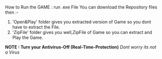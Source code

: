 How to Run the GAME : run .exe File
You can download the Repository files then :-

1. 'Open&Play' folder gives you extracted version of Game so you dont have to extract the File.
2. 'ZipFile' folder gives you well,ZipFile of Game so you can extract and Play the Game.

**NOTE : Turn your Antivirus-Off (Real-Time-Protection)**
_Dont worry its not a Virus_
